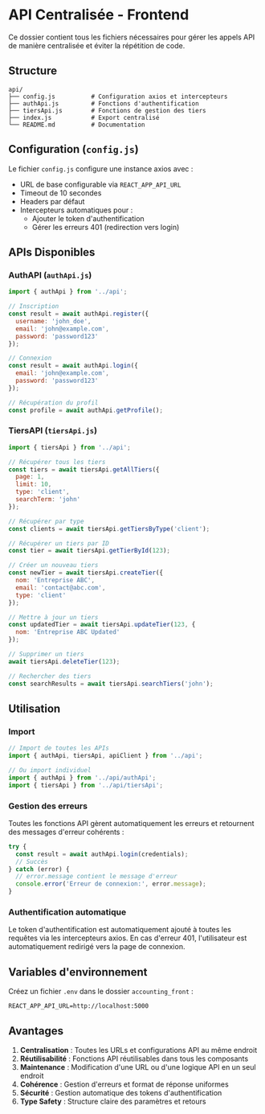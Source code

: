 # API Centralisée - Frontend

Ce dossier contient tous les fichiers nécessaires pour gérer les appels API de manière centralisée et éviter la répétition de code.

## Structure

```
api/
├── config.js          # Configuration axios et intercepteurs
├── authApi.js         # Fonctions d'authentification
├── tiersApi.js        # Fonctions de gestion des tiers
├── index.js           # Export centralisé
└── README.md          # Documentation
```

## Configuration (`config.js`)

Le fichier `config.js` configure une instance axios avec :
- URL de base configurable via `REACT_APP_API_URL`
- Timeout de 10 secondes
- Headers par défaut
- Intercepteurs automatiques pour :
  - Ajouter le token d'authentification
  - Gérer les erreurs 401 (redirection vers login)

## APIs Disponibles

### AuthAPI (`authApi.js`)

```javascript
import { authApi } from '../api';

// Inscription
const result = await authApi.register({
  username: 'john_doe',
  email: 'john@example.com',
  password: 'password123'
});

// Connexion
const result = await authApi.login({
  email: 'john@example.com',
  password: 'password123'
});

// Récupération du profil
const profile = await authApi.getProfile();
```

### TiersAPI (`tiersApi.js`)

```javascript
import { tiersApi } from '../api';

// Récupérer tous les tiers
const tiers = await tiersApi.getAllTiers({
  page: 1,
  limit: 10,
  type: 'client',
  searchTerm: 'john'
});

// Récupérer par type
const clients = await tiersApi.getTiersByType('client');

// Récupérer un tiers par ID
const tier = await tiersApi.getTierById(123);

// Créer un nouveau tiers
const newTier = await tiersApi.createTier({
  nom: 'Entreprise ABC',
  email: 'contact@abc.com',
  type: 'client'
});

// Mettre à jour un tiers
const updatedTier = await tiersApi.updateTier(123, {
  nom: 'Entreprise ABC Updated'
});

// Supprimer un tiers
await tiersApi.deleteTier(123);

// Rechercher des tiers
const searchResults = await tiersApi.searchTiers('john');
```

## Utilisation

### Import

```javascript
// Import de toutes les APIs
import { authApi, tiersApi, apiClient } from '../api';

// Ou import individuel
import { authApi } from '../api/authApi';
import { tiersApi } from '../api/tiersApi';
```

### Gestion des erreurs

Toutes les fonctions API gèrent automatiquement les erreurs et retournent des messages d'erreur cohérents :

```javascript
try {
  const result = await authApi.login(credentials);
  // Succès
} catch (error) {
  // error.message contient le message d'erreur
  console.error('Erreur de connexion:', error.message);
}
```

### Authentification automatique

Le token d'authentification est automatiquement ajouté à toutes les requêtes via les intercepteurs axios. En cas d'erreur 401, l'utilisateur est automatiquement redirigé vers la page de connexion.

## Variables d'environnement

Créez un fichier `.env` dans le dossier `accounting_front` :

```env
REACT_APP_API_URL=http://localhost:5000
```

## Avantages

1. **Centralisation** : Toutes les URLs et configurations API au même endroit
2. **Réutilisabilité** : Fonctions API réutilisables dans tous les composants
3. **Maintenance** : Modification d'une URL ou d'une logique API en un seul endroit
4. **Cohérence** : Gestion d'erreurs et format de réponse uniformes
5. **Sécurité** : Gestion automatique des tokens d'authentification
6. **Type Safety** : Structure claire des paramètres et retours 